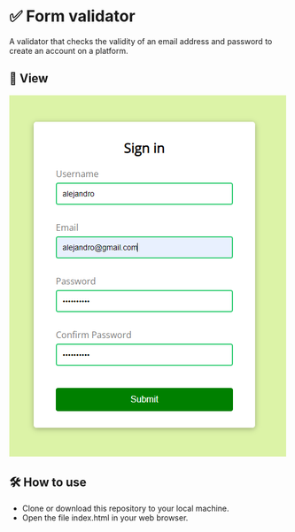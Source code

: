 # ✅ Form validator 
A validator that checks the validity of an email address and password to create an account on a platform.

## 🔎 View 
![Image02](../img/02.PNG)

## 🛠️ How to use
* Clone or download this repository to your local machine.
* Open the file index.html in your web browser.